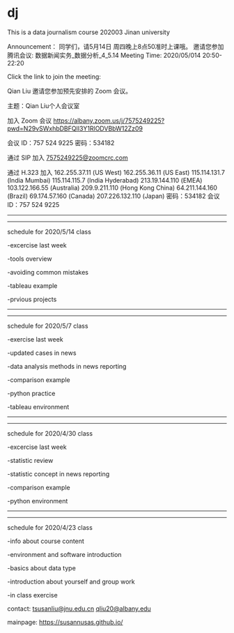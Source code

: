 # dj
This is a data journalism course 202003 Jinan university

Announcement：
同学们，请5月14日 周四晚上8点50准时上课哦。
邀请您参加腾讯会议: 数据新闻实务_数据分析_4_5.14
Meeting Time: 2020/05/014 20:50-22:20

Click the link to join the meeting: 

Qian Liu 邀请您参加预先安排的 Zoom 会议。

主题：Qian Liu个人会议室

加入 Zoom 会议
https://albany.zoom.us/j/7575249225?pwd=N29vSWxhbDBFQlI3Y1RlODVBbW12Zz09

会议 ID：757 524 9225
密码：534182

通过 SIP 加入
7575249225@zoomcrc.com

通过 H.323 加入
162.255.37.11 (US West)
162.255.36.11 (US East)
115.114.131.7 (India Mumbai)
115.114.115.7 (India Hyderabad)
213.19.144.110 (EMEA)
103.122.166.55 (Australia)
209.9.211.110 (Hong Kong
 China)
64.211.144.160 (Brazil)
69.174.57.160 (Canada)
207.226.132.110 (Japan)
密码：534182
会议 ID：757 524 9225

----------------------------------
----------------------------------
schedule for 2020/5/14 class

-excercise last week

-tools overview

-avoiding common mistakes

-tableau example

-prvious projects

----------------------------------
----------------------------------

schedule for 2020/5/7 class

-exercise last week

-updated cases in news

-data analysis methods in news reporting

-comparison example

-python practice

-tableau environment

----------------------------------
----------------------------------
schedule for 2020/4/30 class

-excercise last week

-statistic review

-statistic concept in news reporting

-comparison example

-python environment

----------------------------------
----------------------------------

schedule for 2020/4/23 class

-info about course content

-environment and software introduction

-basics about data type

-introduction about yourself and group work

-in class exercise 

contact:
tsusanliu@jnu.edu.cn
qliu20@albany.edu

mainpage: 
https://susannusas.github.io/
